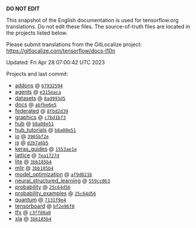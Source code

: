 __DO NOT EDIT__

This snapshot of the English documentation is used for tensorflow.org
translations. Do not edit these files. The source-of-truth files are located in
the projects listed below.

Please submit translations from the GitLocalize project: https://gitlocalize.com/tensorflow/docs-l10n

Updated: Fri Apr 28 07:00:42 UTC 2023

Projects and last commit:

- [addons](https://github.com/tensorflow/addons/tree/master/docs) @ <a href='https://github.com/tensorflow/addons/commit/6793259434d0bc59f7bbd5b8b8d7b2e12e6501d6'><code>67932594</code></a>
- [agents](https://github.com/tensorflow/agents/tree/master/docs) @ <a href='https://github.com/tensorflow/agents/commit/e315eacae5e190993742ea56c78218b909daf872'><code>e315eaca</code></a>
- [datasets](https://github.com/tensorflow/datasets/tree/master/docs) @ <a href='https://github.com/tensorflow/datasets/commit/8ad993d555edfde83d41e2b095a9c3d2908fb2f7'><code>8ad993d5</code></a>
- [docs](https://github.com/tensorflow/docs/tree/master/site/en) @ <a href='https://github.com/tensorflow/docs/commit/abfbe6e54864baa38dbb985b984acd304be610d4'><code>abfbe6e5</code></a>
- [federated](https://github.com/tensorflow/federated/tree/main/docs) @ <a href='https://github.com/tensorflow/federated/commit/8fbd2d39053c0c14f9c785b8b69113877b668ba1'><code>8fbd2d39</code></a>
- [graphics](https://github.com/tensorflow/graphics/tree/master/tensorflow_graphics/g3doc) @ <a href='https://github.com/tensorflow/graphics/commit/c7bd1bf35afb9f20c73404773d3ad9c989f947b0'><code>c7bd1bf3</code></a>
- [hub](https://github.com/tensorflow/hub/tree/master/docs) @ <a href='https://github.com/tensorflow/hub/commit/b8a08e51a7566e44fc521fe3004fffd8b6c6a871'><code>b8a08e51</code></a>
- [hub_tutorials](https://github.com/tensorflow/hub/tree/master/examples/colab) @ <a href='https://github.com/tensorflow/hub/commit/b8a08e51a7566e44fc521fe3004fffd8b6c6a871'><code>b8a08e51</code></a>
- [io](https://github.com/tensorflow/io/tree/master/docs) @ <a href='https://github.com/tensorflow/io/commit/3965bf2ebf57f11af39393e8fe4acd9a5a9a9578'><code>3965bf2e</code></a>
- [js](https://github.com/tensorflow/tfjs-website/tree/master/docs) @ <a href='https://github.com/tensorflow/tfjs-website/commit/d2b7a6b5ef8db8c386e8e509f0600d9a3dd66c4c'><code>d2b7a6b5</code></a>
- [keras_guides](https://github.com/tensorflow/docs/tree/snapshot-keras/site/en/guide/keras) @ <a href='https://github.com/tensorflow/docs/commit/1553ae1e4a149be71703e2ee60173b3d1e0e8c00'><code>1553ae1e</code></a>
- [lattice](https://github.com/tensorflow/lattice/tree/master/docs) @ <a href='https://github.com/tensorflow/lattice/commit/7ea1727de1e0309eb324296bc445e0bf5c5c6d74'><code>7ea1727d</code></a>
- [lite](https://github.com/tensorflow/tensorflow/tree/master/tensorflow/lite/g3doc) @ <a href='https://github.com/tensorflow/tensorflow/commit/3bb185b49fcbb9b6c1d7d9dcef7bc2108e63c151'><code>3bb185b4</code></a>
- [mlir](https://github.com/tensorflow/tensorflow/tree/master/tensorflow/compiler/mlir/g3doc) @ <a href='https://github.com/tensorflow/tensorflow/commit/3bb185b49fcbb9b6c1d7d9dcef7bc2108e63c151'><code>3bb185b4</code></a>
- [model_optimization](https://github.com/tensorflow/model-optimization/tree/master/tensorflow_model_optimization/g3doc) @ <a href='https://github.com/tensorflow/model-optimization/commit/af9d021ba09fd2527be8abcf503424b4abb0c6e3'><code>af9d021b</code></a>
- [neural_structured_learning](https://github.com/tensorflow/neural-structured-learning/tree/master/g3doc) @ <a href='https://github.com/tensorflow/neural-structured-learning/commit/559cc0b39fec933cbd1e7fff9d457ce07733a044'><code>559cc0b3</code></a>
- [probability](https://github.com/tensorflow/probability/tree/main/tensorflow_probability/g3doc) @ <a href='https://github.com/tensorflow/probability/commit/25c64d5693202d30202dc9ec37141ec65617a15c'><code>25c64d56</code></a>
- [probability_examples](https://github.com/tensorflow/probability/tree/main/tensorflow_probability/examples/jupyter_notebooks) @ <a href='https://github.com/tensorflow/probability/commit/25c64d5693202d30202dc9ec37141ec65617a15c'><code>25c64d56</code></a>
- [quantum](https://github.com/tensorflow/quantum/tree/master/docs) @ <a href='https://github.com/tensorflow/quantum/commit/7131f9e4d2d289e51f9705161b29c45159da1921'><code>7131f9e4</code></a>
- [tensorboard](https://github.com/tensorflow/tensorboard/tree/master/docs) @ <a href='https://github.com/tensorflow/tensorboard/commit/bf2e96f011c9ff3b0d28d1cfb587abd9aaa80fa3'><code>bf2e96f0</code></a>
- [tfx](https://github.com/tensorflow/tfx/tree/master/docs) @ <a href='https://github.com/tensorflow/tfx/commit/c3ff88a030dcd0286dfbd26dd1e3937df41fddb8'><code>c3ff88a0</code></a>
- [xla](https://github.com/tensorflow/tensorflow/tree/master/tensorflow/compiler/xla/g3doc) @ <a href='https://github.com/tensorflow/tensorflow/commit/3bb185b49fcbb9b6c1d7d9dcef7bc2108e63c151'><code>3bb185b4</code></a>

